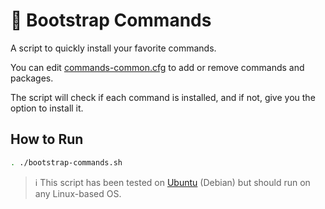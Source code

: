 # 🚀 Bootstrap Commands

A script to quickly install your favorite commands.

You can edit [commands-common.cfg](commands-common.cfg) to add or remove commands and packages.

The script will check if each command is installed, and if not, give you the option to install it.

## How to Run

```bash
. ./bootstrap-commands.sh
```
>ℹ️ This script has been tested on [Ubuntu][ubuntu] (Debian) but should run on any Linux-based OS.

[ubuntu]: https://ubuntu.com/desktop
